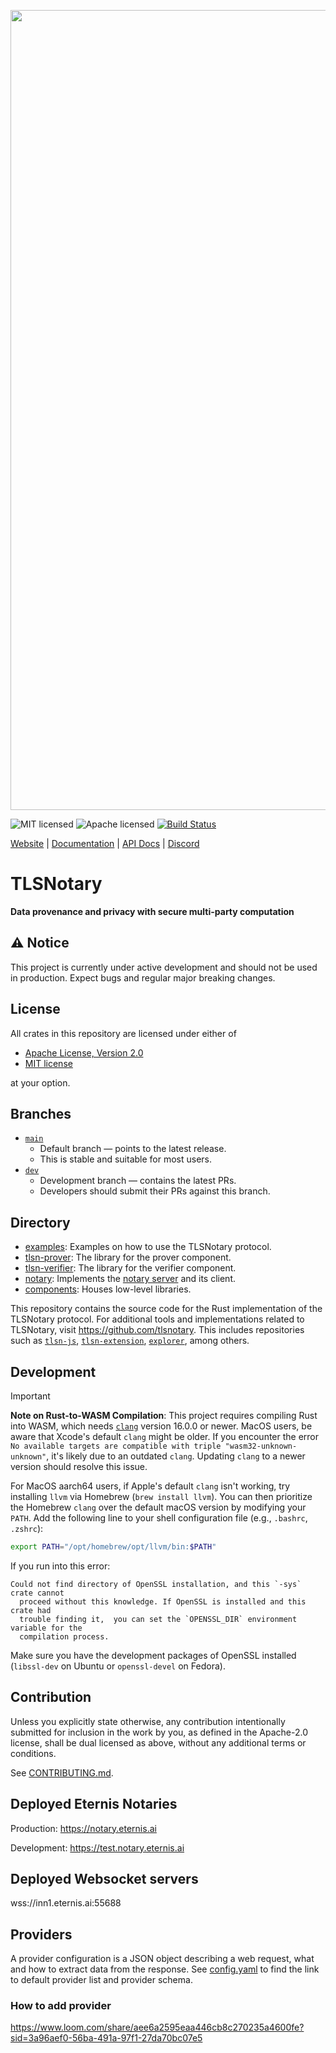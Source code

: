 <p align="center">
    <img src="./tlsn-banner.png" width=1280 />
</p>

![MIT licensed][mit-badge]
![Apache licensed][apache-badge]
[![Build Status][actions-badge]][actions-url]

[mit-badge]: https://img.shields.io/badge/license-MIT-blue.svg
[apache-badge]: https://img.shields.io/github/license/saltstack/salt
[actions-badge]: https://github.com/tlsnotary/tlsn/actions/workflows/ci.yml/badge.svg?branch=dev
[actions-url]: https://github.com/tlsnotary/tlsn/actions?query=workflow%3Aci+branch%3Adev

[Website](https://tlsnotary.org) |
[Documentation](https://docs.tlsnotary.org) |
[API Docs](https://tlsnotary.github.io/tlsn) |
[Discord](https://discord.gg/9XwESXtcN7)

# TLSNotary

**Data provenance and privacy with secure multi-party computation**

## ⚠️ Notice

This project is currently under active development and should not be used in production. Expect bugs and regular major breaking changes.

## License
All crates in this repository are licensed under either of

- [Apache License, Version 2.0](http://www.apache.org/licenses/LICENSE-2.0)
- [MIT license](http://opensource.org/licenses/MIT)

at your option.

## Branches

- [`main`](https://github.com/tlsnotary/tlsn/tree/main)
  - Default branch — points to the latest release.
  - This is stable and suitable for most users.
- [`dev`](https://github.com/tlsnotary/tlsn/tree/dev)
  - Development branch — contains the latest PRs.
  - Developers should submit their PRs against this branch.

## Directory

- [examples](./crates/examples/): Examples on how to use the TLSNotary protocol.
- [tlsn-prover](./crates/prover/): The library for the prover component.
- [tlsn-verifier](./crates/verifier/): The library for the verifier component.
- [notary](./crates/notary/): Implements the [notary server](https://docs.tlsnotary.org/intro.html#tls-verification-with-a-general-purpose-notary) and its client.
- [components](./crates/components/): Houses low-level libraries.

This repository contains the source code for the Rust implementation of the TLSNotary protocol. For additional tools and implementations related to TLSNotary, visit <https://github.com/tlsnotary>. This includes repositories such as [`tlsn-js`](https://github.com/tlsnotary/tlsn-js), [`tlsn-extension`](https://github.com/tlsnotary/tlsn-extension), [`explorer`](https://github.com/tlsnotary/explorer), among others.


## Development

> [!IMPORTANT]
> **Note on Rust-to-WASM Compilation**: This project requires compiling Rust into WASM, which needs [`clang`](https://clang.llvm.org/) version 16.0.0 or newer. MacOS users, be aware that Xcode's default `clang` might be older. If you encounter the error `No available targets are compatible with triple "wasm32-unknown-unknown"`, it's likely due to an outdated `clang`. Updating `clang` to a newer version should resolve this issue.
> 
> For MacOS aarch64 users, if Apple's default `clang` isn't working, try installing `llvm` via Homebrew (`brew install llvm`). You can then prioritize the Homebrew `clang` over the default macOS version by modifying your `PATH`. Add the following line to your shell configuration file (e.g., `.bashrc`, `.zshrc`):
> ```sh
> export PATH="/opt/homebrew/opt/llvm/bin:$PATH"
> ```

If you run into this error:
```
Could not find directory of OpenSSL installation, and this `-sys` crate cannot
  proceed without this knowledge. If OpenSSL is installed and this crate had
  trouble finding it,  you can set the `OPENSSL_DIR` environment variable for the
  compilation process.
```
Make sure you have the development packages of OpenSSL installed (`libssl-dev` on Ubuntu or `openssl-devel` on Fedora).

## Contribution

Unless you explicitly state otherwise, any contribution intentionally submitted
for inclusion in the work by you, as defined in the Apache-2.0 license, shall be
dual licensed as above, without any additional terms or conditions.

See [CONTRIBUTING.md](CONTRIBUTING.md).

## Deployed Eternis Notaries

Production: https://notary.eternis.ai 

Development: https://test.notary.eternis.ai 

## Deployed Websocket servers 

wss://inn1.eternis.ai:55688

## Providers

A provider configuration is a JSON object describing a web request,  what and how to extract data from the response.
See [config.yaml](./crates/notary/server/config/config.yaml) to find the link to default provider list and provider schema.

### How to add provider

https://www.loom.com/share/aee6a2595eaa446cb8c270235a4600fe?sid=3a96aef0-56ba-491a-97f1-27da70bc07e5